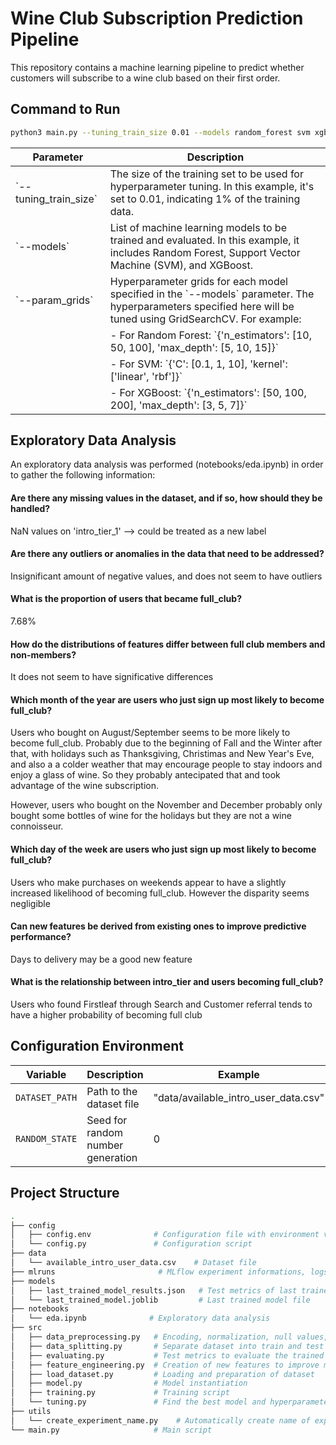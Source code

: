 # Wine Club Subscription Prediction Pipeline

This repository contains a machine learning pipeline to predict whether customers will subscribe to a wine club based on their first order.

## Command to Run

```bash
python3 main.py --tuning_train_size 0.01 --models random_forest svm xgboost --param_grids "{'random_forest': {'n_estimators': [10, 50, 100], 'max_depth': [5, 10, 15]}}" "{'svm': {'C': [0.1, 1, 10], 'kernel': ['linear', 'rbf']}}" "{'xgboost': {'n_estimators': [50, 100, 200], 'max_depth': [3, 5, 7]}}"
```

| Parameter                 | Description                                                                                                                                                 |
|---------------------------|-------------------------------------------------------------------------------------------------------------------------------------------------------------|
| \`--tuning_train_size\`     | The size of the training set to be used for hyperparameter tuning. In this example, it's set to 0.01, indicating 1% of the training data.                   |
| \`--models\`                | List of machine learning models to be trained and evaluated. In this example, it includes Random Forest, Support Vector Machine (SVM), and XGBoost.          |
| \`--param_grids\`           | Hyperparameter grids for each model specified in the \`--models\` parameter. The hyperparameters specified here will be tuned using GridSearchCV. For example: |
|                           | - For Random Forest: \`{'n_estimators': [10, 50, 100], 'max_depth': [5, 10, 15]}\`                                                                           |
|                           | - For SVM: \`{'C': [0.1, 1, 10], 'kernel': ['linear', 'rbf']}\`                                                                                              |
|                           | - For XGBoost: \`{'n_estimators': [50, 100, 200], 'max_depth': [3, 5, 7]}\`                                                                                  |


## Exploratory Data Analysis

An exploratory data analysis was performed (notebooks/eda.ipynb) in order to gather the following information:

#### Are there any missing values in the dataset, and if so, how should they be handled?
NaN values on 'intro_tier_1' --> could be treated as a new label

#### Are there any outliers or anomalies in the data that need to be addressed?
Insignificant amount of negative values, and does not seem to have outliers

#### What is the proportion of users that became full_club?
7.68%

#### How do the distributions of features differ between full club members and non-members?
It does not seem to have significative differences

#### Which month of the year are users who just sign up most likely to become full_club?
Users who bought on August/September seems to be more likely to become full_club. Probably due to the beginning of Fall and the Winter after that, with holidays such as Thanksgiving, Christimas and New Year's Eve, and also a a colder weather that may encourage people to stay indoors and enjoy a glass of wine. So they probably antecipated that and took advantage of the wine subscription.

However, users who bought on the November and December probably only bought some bottles of wine for the holidays but they are not a wine connoisseur.

#### Which day of the week are users who just sign up most likely to become full_club?
Users who make purchases on weekends appear to have a slightly increased likelihood of becoming full_club. However the disparity seems negligible

#### Can new features be derived from existing ones to improve predictive performance?
Days to delivery may be a good new feature

#### What is the relationship between intro_tier and users becoming full_club?
Users who found Firstleaf through Search and Customer referral tends to have a higher probability of becoming full club 

## Configuration Environment

| Variable      | Description                                    | Example                        |
|---------------|------------------------------------------------|--------------------------------|
| `DATASET_PATH`| Path to the dataset file                       | "data/available_intro_user_data.csv" |
| `RANDOM_STATE`| Seed for random number generation              | 0                              |

## Project Structure
```bash
.
├── config
│   ├── config.env              # Configuration file with environment variables
│   └── config.py               # Configuration script
├── data
│   └── available_intro_user_data.csv    # Dataset file
├── mlruns                       # MLflow experiment informations, logs, and trained models
├── models
│   ├── last_trained_model_results.json   # Test metrics of last trained model
│   └── last_trained_model.joblib         # Last trained model file
├── notebooks
│   └── eda.ipynb              # Exploratory data analysis
├── src
│   ├── data_preprocessing.py   # Encoding, normalization, null values, and other preprocessing operations
│   ├── data_splitting.py       # Separate dataset into train and test sets
│   ├── evaluating.py           # Test metrics to evaluate the trained model
│   ├── feature_engineering.py  # Creation of new features to improve model performance
│   ├── load_dataset.py         # Loading and preparation of dataset
│   ├── model.py                # Model instantiation
│   ├── training.py             # Training script
│   └── tuning.py               # Find the best model and hyperparameters based on GridSearch with Cross Validation
├── utils
│   └── create_experiment_name.py    # Automatically create name of experiments based on datetime
└── main.py                     # Main script
```